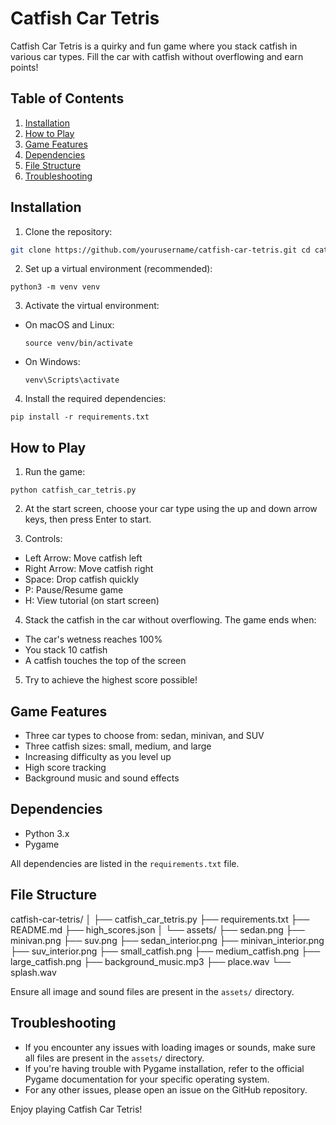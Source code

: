 # Catfish Car Tetris

Catfish Car Tetris is a quirky and fun game where you stack catfish in various car types. Fill the car with catfish without overflowing and earn points!

## Table of Contents

1. [Installation](#installation)
2. [How to Play](#how-to-play)
3. [Game Features](#game-features)
4. [Dependencies](#dependencies)
5. [File Structure](#file-structure)
6. [Troubleshooting](#troubleshooting)

## Installation

1. Clone the repository:

```bash
git clone https://github.com/yourusername/catfish-car-tetris.git cd catfish-car-tetris
```

2. Set up a virtual environment (recommended):

```
python3 -m venv venv
```

3. Activate the virtual environment:

- On macOS and Linux:

  ```
  source venv/bin/activate
  ```

- On Windows:

  ```
  venv\Scripts\activate
  ```

4. Install the required dependencies:

```
pip install -r requirements.txt
```

## How to Play

1. Run the game:

```
python catfish_car_tetris.py
```

2. At the start screen, choose your car type using the up and down arrow keys, then press Enter to start.

3. Controls:
- Left Arrow: Move catfish left
- Right Arrow: Move catfish right
- Space: Drop catfish quickly
- P: Pause/Resume game
- H: View tutorial (on start screen)

4. Stack the catfish in the car without overflowing. The game ends when:
- The car's wetness reaches 100%
- You stack 10 catfish
- A catfish touches the top of the screen

5. Try to achieve the highest score possible!

## Game Features

- Three car types to choose from: sedan, minivan, and SUV
- Three catfish sizes: small, medium, and large
- Increasing difficulty as you level up
- High score tracking
- Background music and sound effects

## Dependencies

- Python 3.x
- Pygame

All dependencies are listed in the `requirements.txt` file.

## File Structure

catfish-car-tetris/
│
├── catfish_car_tetris.py
├── requirements.txt
├── README.md
├── high_scores.json
│
└── assets/
├── sedan.png
├── minivan.png
├── suv.png
├── sedan_interior.png
├── minivan_interior.png
├── suv_interior.png
├── small_catfish.png
├── medium_catfish.png
├── large_catfish.png
├── background_music.mp3
├── place.wav
└── splash.wav

Ensure all image and sound files are present in the `assets/` directory.

## Troubleshooting

- If you encounter any issues with loading images or sounds, make sure all files are present in the `assets/` directory.
- If you're having trouble with Pygame installation, refer to the official Pygame documentation for your specific operating system.
- For any other issues, please open an issue on the GitHub repository.

Enjoy playing Catfish Car Tetris!